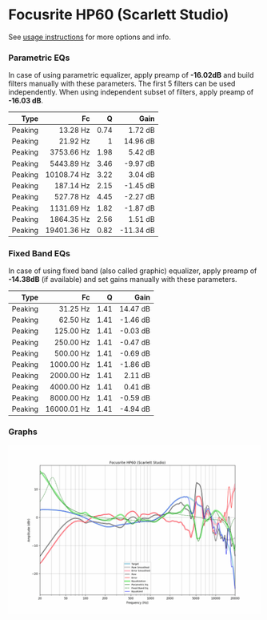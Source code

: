 # Focusrite HP60 (Scarlett Studio)
See [usage instructions](https://github.com/jaakkopasanen/AutoEq#usage) for more options and info.

### Parametric EQs
In case of using parametric equalizer, apply preamp of **-16.02dB** and build filters manually
with these parameters. The first 5 filters can be used independently.
When using independent subset of filters, apply preamp of **-16.03 dB**.

| Type    | Fc          |    Q | Gain      |
|--------:|------------:|-----:|----------:|
| Peaking | 13.28 Hz    | 0.74 | 1.72 dB   |
| Peaking | 21.92 Hz    | 1    | 14.96 dB  |
| Peaking | 3753.66 Hz  | 1.98 | 5.42 dB   |
| Peaking | 5443.89 Hz  | 3.46 | -9.97 dB  |
| Peaking | 10108.74 Hz | 3.22 | 3.04 dB   |
| Peaking | 187.14 Hz   | 2.15 | -1.45 dB  |
| Peaking | 527.78 Hz   | 4.45 | -2.27 dB  |
| Peaking | 1131.69 Hz  | 1.82 | -1.87 dB  |
| Peaking | 1864.35 Hz  | 2.56 | 1.51 dB   |
| Peaking | 19401.36 Hz | 0.82 | -11.34 dB |

### Fixed Band EQs
In case of using fixed band (also called graphic) equalizer, apply preamp of **-14.38dB**
(if available) and set gains manually with these parameters.

| Type    | Fc          |    Q | Gain     |
|--------:|------------:|-----:|---------:|
| Peaking | 31.25 Hz    | 1.41 | 14.47 dB |
| Peaking | 62.50 Hz    | 1.41 | -1.46 dB |
| Peaking | 125.00 Hz   | 1.41 | -0.03 dB |
| Peaking | 250.00 Hz   | 1.41 | -0.47 dB |
| Peaking | 500.00 Hz   | 1.41 | -0.69 dB |
| Peaking | 1000.00 Hz  | 1.41 | -1.86 dB |
| Peaking | 2000.00 Hz  | 1.41 | 2.11 dB  |
| Peaking | 4000.00 Hz  | 1.41 | 0.41 dB  |
| Peaking | 8000.00 Hz  | 1.41 | -0.59 dB |
| Peaking | 16000.01 Hz | 1.41 | -4.94 dB |

### Graphs
![](./Focusrite%20HP60%20(Scarlett%20Studio).png)